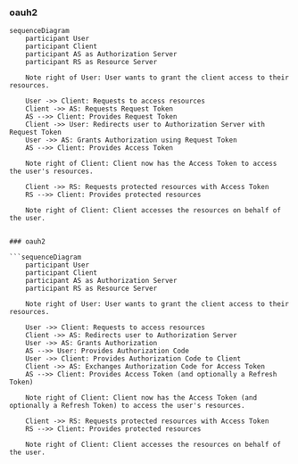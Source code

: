 ### oauh2

```mermaid
sequenceDiagram
    participant User
    participant Client
    participant AS as Authorization Server
    participant RS as Resource Server

    Note right of User: User wants to grant the client access to their resources.

    User ->> Client: Requests to access resources
    Client ->> AS: Requests Request Token
    AS -->> Client: Provides Request Token
    Client ->> User: Redirects user to Authorization Server with Request Token
    User ->> AS: Grants Authorization using Request Token
    AS -->> Client: Provides Access Token

    Note right of Client: Client now has the Access Token to access the user's resources.

    Client ->> RS: Requests protected resources with Access Token
    RS -->> Client: Provides protected resources

    Note right of Client: Client accesses the resources on behalf of the user.
```

```mermaid

### oauh2

```sequenceDiagram
    participant User
    participant Client
    participant AS as Authorization Server
    participant RS as Resource Server

    Note right of User: User wants to grant the client access to their resources.

    User ->> Client: Requests to access resources
    Client ->> AS: Redirects user to Authorization Server
    User ->> AS: Grants Authorization
    AS -->> User: Provides Authorization Code
    User ->> Client: Provides Authorization Code to Client
    Client ->> AS: Exchanges Authorization Code for Access Token
    AS -->> Client: Provides Access Token (and optionally a Refresh Token)

    Note right of Client: Client now has the Access Token (and optionally a Refresh Token) to access the user's resources.

    Client ->> RS: Requests protected resources with Access Token
    RS -->> Client: Provides protected resources

    Note right of Client: Client accesses the resources on behalf of the user.
```
